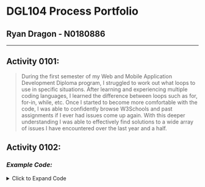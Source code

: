 # DGL104 Process Portfolio
## Ryan Dragon - N0180886
---
## **Activity 0101:**
> During the first semester of my Web and Mobile Application Development Diploma program, I struggled to work out what loops to use in specific situations. After learning and experiencing multiple coding languages, I learned the difference between loops such as for, for-in, while, etc. Once I started to become more comfortable with the code, I was able to confidently browse W3Schools and past assignments if I ever had issues come up again. With this deeper understanding I was able to effectively find solutions to a wide array of issues I have encountered over the last year and a half.
## **Activity 0102:**
### *Example Code:*

<details>
<summary>Click to Expand Code</summary>

```javascript
"use strict";

// Canvas references
const canvas = document.querySelector("canvas");
const ctx = canvas.getContext("2d");

// UI references
const restartButton = document.querySelector("#restart");
const undoButton = document.querySelector("#undo");
const colorSelectButtons = document.querySelectorAll(".color-select");

// Constants
const CELL_COLORS = {
    red: [255, 0, 0],
    blue: [0, 0, 255],
    white: [255, 255, 255],
};
const CELLS_PER_AXIS = 3;
const CELL_WIDTH = canvas.width / CELLS_PER_AXIS;
const CELL_HEIGHT = canvas.height / CELLS_PER_AXIS;

// Game objects
let replacementColor = CELL_COLORS.red;
let grids;

// Game Logic

function startGame(startingGrid = []) {
    if (startingGrid.length === 0) {
        startingGrid = initializeGrid();
    }
    initializeHistory(startingGrid);
    updateBoard();
    undoButton.disabled = true;
}

function initializeGrid() {
    const newGrid = [];
    for (let i = 0; i < CELLS_PER_AXIS * CELLS_PER_AXIS; i++) {
        newGrid.push(CELL_COLORS.white);
    }
    return newGrid;
}

function initializeHistory(startingGrid) {
    grids = [];
    grids.push(startingGrid);
}

function rollBackHistory() {
    if (grids.length > 0) {
        grids = grids.slice(0, grids.length - 1);
    }
    if (grids.length == 1) {
        undoButton.disabled = true;
    }
}

function renderCells(grid) {
    for (let i = 0; i < grid.length; i++) {
        ctx.fillStyle = `rgb(${grid[i][0]}, ${grid[i][1]}, ${grid[i][2]})`;
        ctx.fillRect(
            (i % CELLS_PER_AXIS) * CELL_WIDTH,
            Math.floor(i / CELLS_PER_AXIS) * CELL_HEIGHT,
            CELL_WIDTH,
            CELL_HEIGHT
        );
    }
}

function updateGridAt(mousePositionX, mousePositionY) {
    const gridCoordinates = convertCartesiansToGrid(
        mousePositionX,
        mousePositionY
    );
    const newGrid = grids[grids.length - 1].slice();
    squareFill(
        newGrid,
        gridCoordinates,
        newGrid[gridCoordinates.row * CELLS_PER_AXIS + gridCoordinates.column]
    );
    grids.push(newGrid);
    undoButton.disabled = false;
}

function squareFill(grid, gridCoordinate, colorToChange) {
    if (arraysAreEqual(colorToChange, replacementColor)) {
        return;
    } else {
        grid[
            gridCoordinate.row * CELLS_PER_AXIS + gridCoordinate.column
        ] = replacementColor;
    }
    return;
}

function renderLines() {
    ctx.beginPath();
    ctx.moveTo(200, 0);
    ctx.lineTo(200, 600);
    ctx.lineWidth = 5;
    ctx.stroke();
    ctx.beginPath();
    ctx.moveTo(400, 0);
    ctx.lineTo(400, 600);
    ctx.lineWidth = 5;
    ctx.stroke();
    ctx.beginPath();
    ctx.moveTo(0, 200);
    ctx.lineTo(600, 200);
    ctx.lineWidth = 5;
    ctx.stroke();
    ctx.beginPath();
    ctx.moveTo(0, 400);
    ctx.lineTo(600, 400);
    ctx.lineWidth = 5;
    ctx.stroke();
}

function restart() {
    startGame(grids[0]);
}

function updateBoard() {
    renderCells(grids[grids.length - 1]);
    renderLines();
}

// Event Listeners

canvas.addEventListener("mousedown", gridClickHandler);
function gridClickHandler(event) {
    updateGridAt(event.offsetX, event.offsetY);
    updateBoard();
}

restartButton.addEventListener("mousedown", restartClickHandler);
function restartClickHandler() {
    restart();
}

undoButton.addEventListener("mousedown", undoLastMove);
function undoLastMove() {
    rollBackHistory();
    updateBoard();
}

colorSelectButtons.forEach((button) => {
    button.addEventListener(
        "mousedown",
        () => (replacementColor = CELL_COLORS[button.name])
    );
});

// Helper Functions

// To convert canvas coordinates to grid coordinates
function convertCartesiansToGrid(xPos, yPos) {
    return {
        column: Math.floor(xPos / CELL_WIDTH),
        row: Math.floor(yPos / CELL_HEIGHT),
    };
}

// To compare two arrays
function arraysAreEqual(arr1, arr2) {
    if (arr1.length != arr2.length) {
        return false;
    } else {
        for (let i = 0; i < arr1.length; i++) {
            if (arr1[i] != arr2[i]) {
                return false;
            }
        }
        return true;
    }
}

//Start game
startGame();
```
</details>
